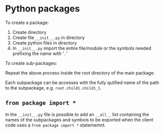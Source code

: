 # Python packages

To create a package:

1. Create directory
2. Create file `__init__.py` in directory
3. Create python files in directory
4. In `__init__.py` import the entire file/module or the symbols needed prefixing the name with '`.`'


To create sub-packages:

Repeat the above process inside the root directory of the main package.

Each subpackage can be accesses with the fully qulified name of the path to the
subpackage, e.g. `root.child1.child1_1`.

## `from package import *`

In the `__init__.py` file is possible to add an `__all__` list containing
the names of the subpackages and symbols to be exported when the client
code uses a `from package import *` statememnt.
